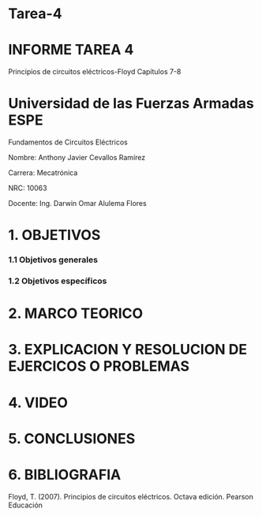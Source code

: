 # Tarea-4
# INFORME TAREA 4
Principios de circuitos eléctricos-Floyd Capítulos 7-8
# Universidad de las Fuerzas Armadas ESPE

Fundamentos de Circuitos Eléctricos

Nombre: Anthony Javier Cevallos Ramírez

Carrera: Mecatrónica

NRC: 10063

Docente: Ing. Darwin Omar Alulema Flores

# 1. OBJETIVOS
### 1.1 Objetivos generales


### 1.2 Objetivos específicos 

# 2. MARCO TEORICO

# 3. EXPLICACION Y RESOLUCION DE EJERCICOS O PROBLEMAS 


# 4. VIDEO 


# 5. CONCLUSIONES 



# 6. BIBLIOGRAFIA

Floyd, T. (2007). Principios de circuitos eléctricos. Octava edición. Pearson Educación
